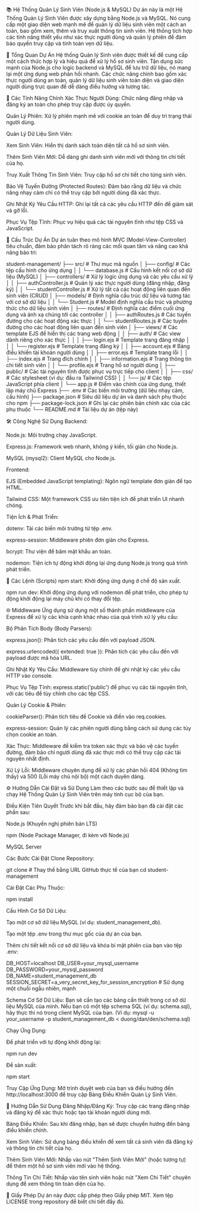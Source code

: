 📚 Hệ Thống Quản Lý Sinh Viên (Node.js & MySQL)
Dự án này là một Hệ Thống Quản Lý Sinh Viên được xây dựng bằng Node.js và MySQL. Nó cung cấp một giao diện web mạnh mẽ để quản lý dữ liệu sinh viên một cách an toàn, bao gồm xem, thêm và truy xuất thông tin sinh viên. Hệ thống tích hợp các tính năng thiết yếu như xác thực người dùng và quản lý phiên để đảm bảo quyền truy cập và tính toàn vẹn dữ liệu.

🌟 Tổng Quan Dự Án
Hệ thống Quản lý Sinh viên được thiết kế để cung cấp một cách thức hợp lý và hiệu quả để xử lý hồ sơ sinh viên. Tận dụng sức mạnh của Node.js cho logic backend và MySQL để lưu trữ dữ liệu, nó mang lại một ứng dụng web phản hồi nhanh. Các chức năng chính bao gồm xác thực người dùng an toàn, quản lý dữ liệu sinh viên toàn diện và giao diện người dùng trực quan để dễ dàng điều hướng và tương tác.

🚀 Các Tính Năng Chính
Xác Thực Người Dùng: Chức năng đăng nhập và đăng ký an toàn cho phép truy cập được ủy quyền.

Quản Lý Phiên: Xử lý phiên mạnh mẽ với cookie an toàn để duy trì trạng thái người dùng.

Quản Lý Dữ Liệu Sinh Viên:

Xem Sinh Viên: Hiển thị danh sách toàn diện tất cả hồ sơ sinh viên.

Thêm Sinh Viên Mới: Dễ dàng ghi danh sinh viên mới với thông tin chi tiết của họ.

Truy Xuất Thông Tin Sinh Viên: Truy cập hồ sơ chi tiết cho từng sinh viên.

Bảo Vệ Tuyến Đường (Protected Routes): Đảm bảo rằng dữ liệu và chức năng nhạy cảm chỉ có thể truy cập bởi người dùng đã xác thực.

Ghi Nhật Ký Yêu Cầu HTTP: Ghi lại tất cả các yêu cầu HTTP đến để giám sát và gỡ lỗi.

Phục Vụ Tệp Tĩnh: Phục vụ hiệu quả các tài nguyên tĩnh như tệp CSS và JavaScript.

📂 Cấu Trúc Dự Án
Dự án tuân theo mô hình MVC (Model-View-Controller) tiêu chuẩn, đảm bảo phân tách rõ ràng các mối quan tâm và nâng cao khả năng bảo trì:

student-management/
├── src/                                   # Thư mục mã nguồn
│   ├── config/                            # Các tệp cấu hình cho ứng dụng
│   │   └── database.js                    # Cấu hình kết nối cơ sở dữ liệu (MySQL)
│   ├── controllers/                       # Xử lý logic ứng dụng và các yêu cầu xử lý
│   │   ├── authController.js              # Quản lý xác thực người dùng (đăng nhập, đăng ký)
│   │   └── studentController.js           # Xử lý tất cả các hoạt động liên quan đến sinh viên (CRUD)
│   ├── models/                            # Định nghĩa cấu trúc dữ liệu và tương tác với cơ sở dữ liệu
│   │   └── Student.js                     # Model định nghĩa cấu trúc và phương thức cho dữ liệu sinh viên
│   ├── routes/                            # Định nghĩa các điểm cuối ứng dụng và ánh xạ chúng tới các controller
│   │   ├── authRoutes.js                  # Các tuyến đường cho các hoạt động xác thực
│   │   └── studentRoutes.js               # Các tuyến đường cho các hoạt động liên quan đến sinh viên
│   ├── views/                             # Các template EJS để hiển thị các trang web động
│   │   ├── auth/                          # Các view dành riêng cho xác thực
│   │   │   ├── login.ejs                  # Template trang đăng nhập
│   │   │   └── register.ejs               # Template trang đăng ký
│   │   ├── account.ejs                    # Bảng điều khiển tài khoản người dùng
│   │   ├── error.ejs                      # Template trang lỗi
│   │   ├── index.ejs                      # Trang đích chính
│   │   ├── information.ejs                # Trang thông tin chi tiết sinh viên
│   │   └── profile.ejs                    # Trang hồ sơ người dùng
│   ├── public/                            # Các tài nguyên tĩnh được phục vụ trực tiếp cho client
│   │   ├── css/                           # Các stylesheet (ví dụ: đầu ra Tailwind CSS)
│   │   └── js/                            # Các tệp JavaScript phía client
│   └── app.js                             # Điểm vào chính của ứng dụng, thiết lập máy chủ Express
├── .env                                   # Các biến môi trường (dữ liệu nhạy cảm, cấu hình)
├── package.json                           # Siêu dữ liệu dự án và danh sách phụ thuộc cho npm
├── package-lock.json                      # Ghi lại các phiên bản chính xác của các phụ thuộc
└── README.md                              # Tài liệu dự án (tệp này)

🛠️ Công Nghệ Sử Dụng
Backend:

Node.js: Môi trường chạy JavaScript.

Express.js: Framework web nhanh, không ý kiến, tối giản cho Node.js.

MySQL (mysql2): Client MySQL cho Node.js.

Frontend:

EJS (Embedded JavaScript templating): Ngôn ngữ template đơn giản để tạo HTML.

Tailwind CSS: Một framework CSS ưu tiên tiện ích để phát triển UI nhanh chóng.

Tiện Ích & Phát Triển:

dotenv: Tải các biến môi trường từ tệp .env.

express-session: Middleware phiên đơn giản cho Express.

bcrypt: Thư viện để băm mật khẩu an toàn.

nodemon: Tiện ích tự động khởi động lại ứng dụng Node.js trong quá trình phát triển.

📜 Các Lệnh (Scripts)
npm start: Khởi động ứng dụng ở chế độ sản xuất.

npm run dev: Khởi động ứng dụng với nodemon để phát triển, cho phép tự động khởi động lại máy chủ khi có thay đổi tệp.

🌐 Middleware
Ứng dụng sử dụng một số thành phần middleware của Express để xử lý các khía cạnh khác nhau của quá trình xử lý yêu cầu:

Bộ Phân Tích Body (Body Parsers):

express.json(): Phân tích các yêu cầu đến với payload JSON.

express.urlencoded({ extended: true }): Phân tích các yêu cầu đến với payload được mã hóa URL.

Ghi Nhật Ký Yêu Cầu: Middleware tùy chỉnh để ghi nhật ký các yêu cầu HTTP vào console.

Phục Vụ Tệp Tĩnh: express.static('public') để phục vụ các tài nguyên tĩnh, với các tiêu đề tùy chỉnh cho các tệp CSS.

Quản Lý Cookie & Phiên:

cookieParser(): Phân tích tiêu đề Cookie và điền vào req.cookies.

express-session: Quản lý các phiên người dùng bằng cách sử dụng các tùy chọn cookie an toàn.

Xác Thực: Middleware để kiểm tra token xác thực và bảo vệ các tuyến đường, đảm bảo chỉ người dùng đã xác thực mới có thể truy cập các tài nguyên nhất định.

Xử Lý Lỗi: Middleware chuyên dụng để xử lý các phản hồi 404 (Không tìm thấy) và 500 (Lỗi máy chủ nội bộ) một cách duyên dáng.

⚙️ Hướng Dẫn Cài Đặt và Sử Dụng
Làm theo các bước sau để thiết lập và chạy Hệ Thống Quản Lý Sinh Viên trên máy tính cục bộ của bạn.

Điều Kiện Tiên Quyết
Trước khi bắt đầu, hãy đảm bảo bạn đã cài đặt các phần sau:

Node.js (Khuyến nghị phiên bản LTS)

npm (Node Package Manager, đi kèm với Node.js)

MySQL Server

Các Bước Cài Đặt
Clone Repository:

git clone <repository-url> # Thay thế <repository-url> bằng URL GitHub thực tế của bạn
cd student-management

Cài Đặt Các Phụ Thuộc:

npm install

Cấu Hình Cơ Sở Dữ Liệu:

Tạo một cơ sở dữ liệu MySQL (ví dụ: student_management_db).

Tạo một tệp .env trong thư mục gốc của dự án của bạn.

Thêm chi tiết kết nối cơ sở dữ liệu và khóa bí mật phiên của bạn vào tệp .env:

DB_HOST=localhost
DB_USER=your_mysql_username
DB_PASSWORD=your_mysql_password
DB_NAME=student_management_db
SESSION_SECRET=a_very_secret_key_for_session_encryption # Sử dụng một chuỗi ngẫu nhiên, mạnh

Schema Cơ Sở Dữ Liệu: Bạn sẽ cần tạo các bảng cần thiết trong cơ sở dữ liệu MySQL của mình. Nếu bạn có một tệp schema SQL (ví dụ: schema.sql), hãy thực thi nó trong client MySQL của bạn.
(Ví dụ: mysql -u your_username -p student_management_db < duong/dan/den/schema.sql)

Chạy Ứng Dụng:

Để phát triển với tự động khởi động lại:

npm run dev

Để sản xuất:

npm start

Truy Cập Ứng Dụng:
Mở trình duyệt web của bạn và điều hướng đến http://localhost:3000 để truy cập Bảng Điều Khiển Quản Lý Sinh Viên.

📖 Hướng Dẫn Sử Dụng
Đăng Nhập/Đăng Ký: Truy cập các trang đăng nhập và đăng ký để xác thực hoặc tạo tài khoản người dùng mới.

Bảng Điều Khiển: Sau khi đăng nhập, bạn sẽ được chuyển hướng đến bảng điều khiển chính.

Xem Sinh Viên: Sử dụng bảng điều khiển để xem tất cả sinh viên đã đăng ký và thông tin chi tiết của họ.

Thêm Sinh Viên Mới: Nhấp vào nút "Thêm Sinh Viên Mới" (hoặc tương tự) để thêm một hồ sơ sinh viên mới vào hệ thống.

Thông Tin Chi Tiết: Nhấp vào tên sinh viên hoặc nút "Xem Chi Tiết" chuyên dụng để xem thông tin toàn diện của họ.

📄 Giấy Phép
Dự án này được cấp phép theo Giấy phép MIT. Xem tệp LICENSE trong repository để biết chi tiết đầy đủ.

